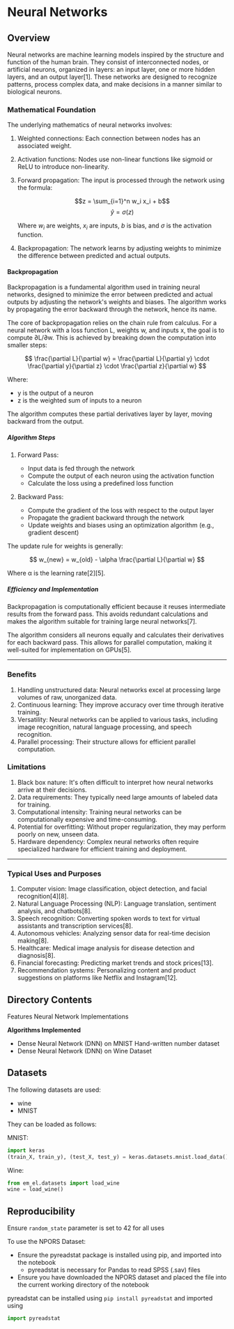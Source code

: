# Neural Networks

## Overview

Neural networks are machine learning models inspired by the structure and function of the human brain. They consist of interconnected nodes, or artificial neurons, organized in layers: an input layer, one or more hidden layers, and an output layer[1]. These networks are designed to recognize patterns, process complex data, and make decisions in a manner similar to biological neurons.

### Mathematical Foundation

The underlying mathematics of neural networks involves:

1. Weighted connections: Each connection between nodes has an associated weight.
2. Activation functions: Nodes use non-linear functions like sigmoid or ReLU to introduce non-linearity.
3. Forward propagation: The input is processed through the network using the formula:

   $$z = \sum_{i=1}^n w_i x_i + b$$
   $$\hat{y} = \sigma(z) $$

   Where $w_i$ are weights, $x_i$ are inputs, $b$ is bias, and $\sigma$ is the activation function.

4. Backpropagation: The network learns by adjusting weights to minimize the difference between predicted and actual outputs.

#### Backpropagation
Backpropagation is a fundamental algorithm used in training neural networks, designed to minimize the error between predicted 
and actual outputs by adjusting the network's weights and biases. The algorithm works by propagating the error backward 
through the network, hence its name.

The core of backpropagation relies on the chain rule from calculus. For a neural network with a loss function L, 
weights w, and inputs x, the goal is to compute ∂L/∂w. This is achieved by breaking down the computation into smaller steps:

$$ \frac{\partial L}{\partial w} = \frac{\partial L}{\partial y} \cdot \frac{\partial y}{\partial z} \cdot \frac{\partial z}{\partial w} $$

Where:
- y is the output of a neuron
- z is the weighted sum of inputs to a neuron

The algorithm computes these partial derivatives layer by layer, moving backward from the output.

##### Algorithm Steps

1. Forward Pass:
   - Input data is fed through the network
   - Compute the output of each neuron using the activation function
   - Calculate the loss using a predefined loss function

2. Backward Pass:
   - Compute the gradient of the loss with respect to the output layer
   - Propagate the gradient backward through the network
   - Update weights and biases using an optimization algorithm (e.g., gradient descent)

The update rule for weights is generally:

$$ w_{new} = w_{old} - \alpha \frac{\partial L}{\partial w} $$

Where α is the learning rate[2][5].

##### Efficiency and Implementation

Backpropagation is computationally efficient because it reuses intermediate results from the forward pass. This avoids redundant calculations and makes the algorithm suitable for training large neural networks[7].

The algorithm considers all neurons equally and calculates their derivatives for each backward pass. This allows for parallel computation, making it well-suited for implementation on GPUs[5].
___

### Benefits

1. Handling unstructured data: Neural networks excel at processing large volumes of raw, unorganized data.
2. Continuous learning: They improve accuracy over time through iterative training.
3. Versatility: Neural networks can be applied to various tasks, including image recognition, natural language processing, and speech recognition.
4. Parallel processing: Their structure allows for efficient parallel computation.

### Limitations

1. Black box nature: It's often difficult to interpret how neural networks arrive at their decisions.
2. Data requirements: They typically need large amounts of labeled data for training.
3. Computational intensity: Training neural networks can be computationally expensive and time-consuming.
4. Potential for overfitting: Without proper regularization, they may perform poorly on new, unseen data.
5. Hardware dependency: Complex neural networks often require specialized hardware for efficient training and deployment.

___

### Typical Uses and Purposes

1. Computer vision: Image classification, object detection, and facial recognition[4][8].
2. Natural Language Processing (NLP): Language translation, sentiment analysis, and chatbots[8].
3. Speech recognition: Converting spoken words to text for virtual assistants and transcription services[8].
4. Autonomous vehicles: Analyzing sensor data for real-time decision making[8].
5. Healthcare: Medical image analysis for disease detection and diagnosis[8].
6. Financial forecasting: Predicting market trends and stock prices[13].
7. Recommendation systems: Personalizing content and product suggestions on platforms like Netflix and Instagram[12].

## Directory Contents

Features Neural Network Implementations

**Algorithms Implemented**
- Dense Neural Network (DNN) on MNIST Hand-written number dataset
- Dense Neural Network (DNN) on Wine Dataset


## Datasets

The following datasets are used:
- wine
- MNIST

They can be loaded as follows:

MNIST: 

```python
import keras
(train_X, train_y), (test_X, test_y) = keras.datasets.mnist.load_data()
```

Wine:

```python
from em_el.datasets import load_wine
wine = load_wine()
```

## Reproducibility
Ensure `random_state` parameter is set to 42 for all uses

To use the NPORS Dataset:
- Ensure the pyreadstat package is installed using pip, and imported into the notebook
  - pyreadstat is necessary for Pandas to read SPSS (.sav) files
- Ensure you have downloaded the NPORS dataset and placed the file into the current working directory of the notebook

pyreadstat can be installed using `pip install pyreadstat` and imported using
```python
import pyreadstat
```
